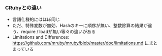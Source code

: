 ### CRubyとの違い

* 言語仕様的にはほぼ同じ
* ただ、特殊変数が無効、Hashのキーに順序が無い、整数除算の結果が違う、require / loadが無い等々の違いがある
* Limitations and Differences: https://github.com/mruby/mruby/blob/master/doc/limitations.md にまとまっている
